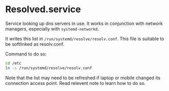 # Resolved.service
Service looking up dns servers in use.
It works in conjunction with network managers, especially with 
`systemd-networkd`.

It writes this list in `/run/systemd/resolve/resolv.conf`.
This file is suitable to be softlinked as resolv.conf.

Command to do so:
``` sh
cd /etc
ln -s /run/systemd/resolve/resolv.conf
```

Note that the list may need to be refreshed if laptop or mobile
changed its connection access point. Read relevent note to learn
how to do so.

